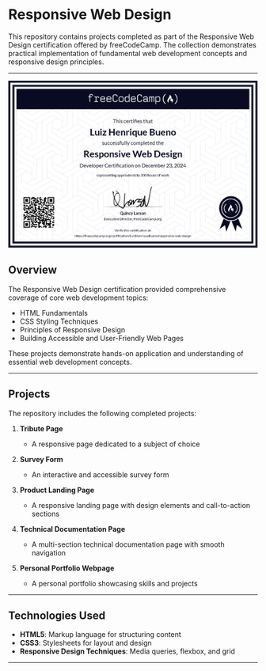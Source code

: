 # Responsive Web Design

This repository contains projects completed as part of the Responsive Web Design certification offered by freeCodeCamp. The collection demonstrates practical implementation of fundamental web development concepts and responsive design principles.

---

![Certificado](certificate.png)

## Overview

The Responsive Web Design certification provided comprehensive coverage of core web development topics:

- HTML Fundamentals
- CSS Styling Techniques  
- Principles of Responsive Design
- Building Accessible and User-Friendly Web Pages

These projects demonstrate hands-on application and understanding of essential web development concepts.

---

## Projects

The repository includes the following completed projects:

1. **Tribute Page**
   - A responsive page dedicated to a subject of choice

2. **Survey Form**
   - An interactive and accessible survey form

3. **Product Landing Page**
   - A responsive landing page with design elements and call-to-action sections

4. **Technical Documentation Page**
   - A multi-section technical documentation page with smooth navigation

5. **Personal Portfolio Webpage**
   - A personal portfolio showcasing skills and projects

---

## Technologies Used

- **HTML5**: Markup language for structuring content
- **CSS3**: Stylesheets for layout and design
- **Responsive Design Techniques**: Media queries, flexbox, and grid

---
